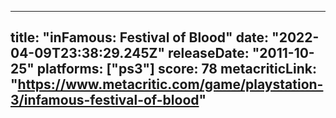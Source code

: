 
---
title: "inFamous: Festival of Blood"
date: "2022-04-09T23:38:29.245Z"
releaseDate: "2011-10-25"
platforms: ["ps3"]
score: 78
metacriticLink: "https://www.metacritic.com/game/playstation-3/infamous-festival-of-blood"
---
